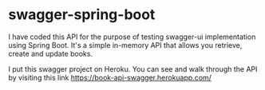 # swagger-spring-boot

I have coded this API for the purpose of testing swagger-ui implementation using Spring Boot. It's a simple in-memory API that allows you retrieve, create and update books.

I put this swagger project on Heroku. You can see and walk through the API by visiting this link https://book-api-swagger.herokuapp.com/
